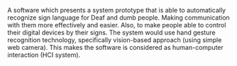A software which presents a system prototype that is able to automatically recognize sign language for Deaf and dumb people. Making communication with them more effectively and easier. Also, to make people able to control their digital devices by their signs.
The system would use hand gesture recognition technology, specifically vision-based approach (using simple web camera). 
This makes the software is considered as human-computer interaction (HCI system). 
